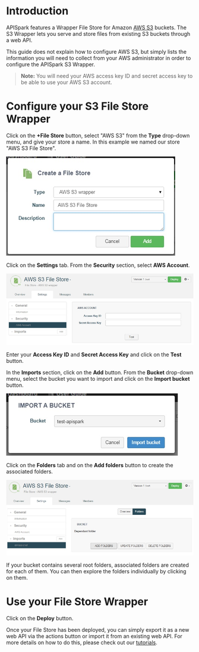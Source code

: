 # Introduction

APISpark features a Wrapper File Store for Amazon [AWS S3](http://aws.amazon.com/s3/) buckets. The S3 Wrapper  lets you serve and store files from existing S3 buckets through a web API.

This guide does not explain how to configure AWS S3, but simply lists the information you will need to collect from your AWS administrator in order to configure the APISpark S3 Wrapper.

>**Note:** You will need your AWS access key ID and secret access key to be able to use your AWS S3 account.

# Configure your S3 File Store Wrapper

Click on the **+File Store** button, select "AWS S3" from the **Type** drop-down menu, and give your store a name. In this example we named our store "AWS S3 File Store".

![Create AWS Store](images/create-aws-store.jpg "Create AWS Store")

Click on the **Settings** tab. From the **Security** section, select **AWS Account**.

![Test](images\aws-settings-tab.jpg "Test")

Enter your **Access Key ID** and **Secret Access Key** and click on the **Test** button.

In the **Imports** section, click on the **Add** button. From the **Bucket** drop-down menu, select the bucket you want to import and click on the **Import bucket** button.

![Import bucket](images/aws-import-bucket.jpg "Import bucket")

Click on the **Folders** tab and on the **Add folders** button to create the associated folders.

![Add folders](images/aws-add_folders.jpg "Add folders")

If your bucket contains several root folders, associated folders are created for each of them. You can then explore the folders individually by clicking on them.

# Use your File Store Wrapper

Click on the **Deploy** button.

Once your File Store has been deployed, you can simply export it as a new web API via the actions button or import it from an existing web API. For more details on how to do this, please check out our [tutorials](technical-resources/technical-resources/apispark/tutorials "tutorials").
